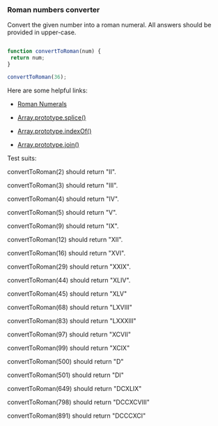 ### Roman numbers converter

Convert the given number into a roman numeral.
All answers should be provided in upper-case.


```javascript

function convertToRoman(num) {
 return num;
}

convertToRoman(36);

```

Here are some helpful links:

* [Roman Numerals](http://www.mathsisfun.com/roman-numerals.html)

* [Array.prototype.splice()](https://developer.mozilla.org/en-US/docs/Web/JavaScript/Reference/Global_Objects/Array/splice)

* [Array.prototype.indexOf()](https://developer.mozilla.org/en-US/docs/Web/JavaScript/Reference/Global_Objects/Array/indexOf)

* [Array.prototype.join()](https://developer.mozilla.org/en-US/docs/Web/JavaScript/Reference/Global_Objects/Array/join)

Test suits:

convertToRoman(2) should return "II".

convertToRoman(3) should return "III".

convertToRoman(4) should return "IV".

convertToRoman(5) should return "V".

convertToRoman(9) should return "IX".

convertToRoman(12) should return "XII".

convertToRoman(16) should return "XVI".

convertToRoman(29) should return "XXIX".

convertToRoman(44) should return "XLIV".

convertToRoman(45) should return "XLV"

convertToRoman(68) should return "LXVIII"

convertToRoman(83) should return "LXXXIII"

convertToRoman(97) should return "XCVII"

convertToRoman(99) should return "XCIX"

convertToRoman(500) should return "D"

convertToRoman(501) should return "DI"

convertToRoman(649) should return "DCXLIX"

convertToRoman(798) should return "DCCXCVIII"

convertToRoman(891) should return "DCCCXCI"
